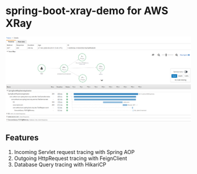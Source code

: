 # spring-boot-xray-demo for AWS XRay

![Screenshot of the AWS X-Ray Trace console](/awsxray-snapshot.png?raw=true)

## Features

1. Incoming Servlet request tracing with Spring AOP
2. Outgoing HttpRequest tracing with FeignClient
3. Database Query tracing with HikariCP
